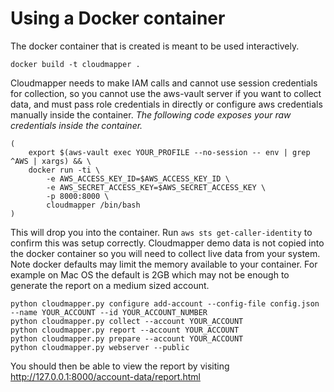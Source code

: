 # Using a Docker container
The docker container that is created is meant to be used interactively. 

```
docker build -t cloudmapper .
```

Cloudmapper needs to make IAM calls and cannot use session credentials for collection, so you cannot use the aws-vault server if you want to collect data, and must pass role credentials in directly or configure aws credentials manually inside the container. *The following code exposes your raw credentials inside the container.* 

```
(                                                              
    export $(aws-vault exec YOUR_PROFILE --no-session -- env | grep ^AWS | xargs) && \ 
    docker run -ti \
        -e AWS_ACCESS_KEY_ID=$AWS_ACCESS_KEY_ID \
        -e AWS_SECRET_ACCESS_KEY=$AWS_SECRET_ACCESS_KEY \
        -p 8000:8000 \
        cloudmapper /bin/bash
)
```

This will drop you into the container. Run `aws sts get-caller-identity` to confirm this was setup correctly. Cloudmapper demo data is not copied into the docker container so you will need to collect live data from your system. Note docker defaults may limit the memory available to your container. For example on Mac OS the default is 2GB which may not be enough to generate the report on a medium sized account.

```
python cloudmapper.py configure add-account --config-file config.json --name YOUR_ACCOUNT --id YOUR_ACCOUNT_NUMBER
python cloudmapper.py collect --account YOUR_ACCOUNT
python cloudmapper.py report --account YOUR_ACCOUNT
python cloudmapper.py prepare --account YOUR_ACCOUNT
python cloudmapper.py webserver --public
```

You should then be able to view the report by visiting http://127.0.0.1:8000/account-data/report.html

